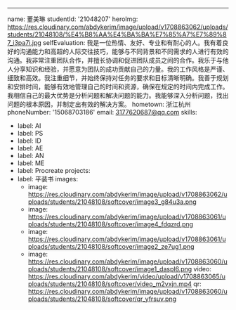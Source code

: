 ---
name: 董美琳
studentId: '21048207'
heroImg: https://res.cloudinary.com/abdykerim/image/upload/v1708863062/uploads/students/21048108/%E4%B8%AA%E4%BA%BA%E7%85%A7%E7%89%87_i3pa7i.jpg
selfEvaluation: 我是一位热情、友好、专业和有耐心的人。我有着良好的沟通能力和高超的人际交往技巧，能够与不同背景和不同需求的人进行有效的沟通。我非常注重团队合作，并擅长协调和促进团队成员之间的合作。我乐于与他人分享知识和经验，并愿意为团队的成功贡献自己的力量。我的工作风格是严谨、细致和高效。我注重细节，并始终保持对任务的要求和目标清晰明确。我善于规划和安排时间，能够有效地管理自己的时间和资源，确保在规定的时间内完成工作。我相信自己的最大优势是分析问题和解决问题的能力。我能够深入分析问题，找出问题的根本原因，并制定出有效的解决方案。
hometown: 浙江杭州
phoneNumber: '15068703186'
email: 3177620687@qq.com
skills:
  - label: AI
  - label: PS
  - label: ID
  - label: AE
  - label: AN
  - label: ME
  - label: Procreate
projects:
  - label: 平装书
    images:
      - image: https://res.cloudinary.com/abdykerim/image/upload/v1708863062/uploads/students/21048108/softcover/image3_g84u3a.png
      - image: https://res.cloudinary.com/abdykerim/image/upload/v1708863061/uploads/students/21048108/softcover/image4_fdqzrd.png
      - image: https://res.cloudinary.com/abdykerim/image/upload/v1708863061/uploads/students/21048108/softcover/image2_ze7ug1.png
      - image: https://res.cloudinary.com/abdykerim/image/upload/v1708863060/uploads/students/21048108/softcover/image1_daspl6.png
    video: https://res.cloudinary.com/abdykerim/video/upload/v1708863065/uploads/students/21048108/softcover/video_m2vxjn.mp4
    qr: https://res.cloudinary.com/abdykerim/image/upload/v1708863060/uploads/students/21048108/softcover/qr_yfrsuv.png
